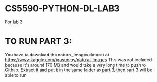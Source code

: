 # CS5590-PYTHON-DL-LAB3
For lab 3

# TO RUN PART 3:
You have to download the natural_images dataset at https://www.kaggle.com/prasunroy/natural-images
This was not included because it's around 170 MB and would take a very long time to push to Github.
Extract it and put it in the same folder as part 3, then part 3 will be able to run